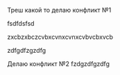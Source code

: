 Треш какой то делаю конфликт №1

fsdfdsfsd

zxcbzxbczcvbxcvnxcvnxcvbvcbxvcb
 
 zdfgdfzgzdfg
  
  Делаю конфликт №2
  fzdgzdfgzdfg
